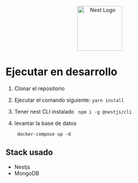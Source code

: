 <p align="center">
  <a href="http://nestjs.com/" target="blank"><img src="https://nestjs.com/img/logo-small.svg" width="120" alt="Nest Logo" /></a>
</p>

# Ejecutar en desarrollo

1. Clonar el repositorio
2. Ejecutar el comando siguiente:
   `yarn install `

3. Tener nest CLI instalado
   ` npm i -g @nestjs/cli`

4. levantar la base de datos

   ` docker-compose up -d`

## Stack usado

- Nestjs
- MongoDB
